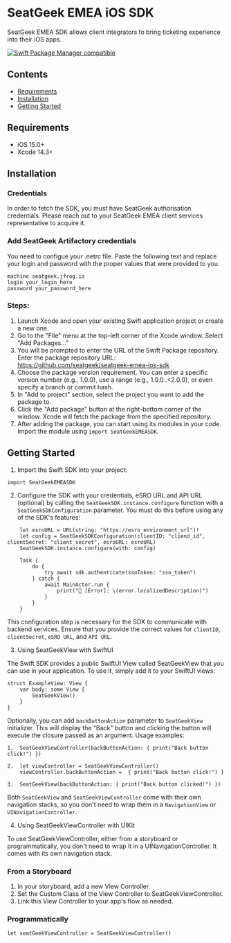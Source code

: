 # SeatGeek EMEA iOS SDK

SeatGeek EMEA SDK allows client integrators to bring ticketing experience into their iOS apps.

[![Swift Package Manager compatible](https://img.shields.io/badge/Swift%20Package%20Manager-compatible-brightgreen.svg)](https://github.com/apple/swift-package-manager)

## Contents
- [Requirements](https://github.com/seatgeek/seatgeek-emea-ios-sdk#requirements)
- [Installation](https://github.com/seatgeek/seatgeek-emea-ios-sdk#installation)
- [Getting Started](https://github.com/seatgeek/seatgeek-emea-ios-sdk#getting-started)

## Requirements
- iOS 15.0+
- Xcode 14.3+

## Installation

### Credentials
In order to fetch the SDK, you must have SeatGeek authorisation credentials. Please reach out to your SeatGeek EMEA client services representative to acquire it.

### Add SeatGeek Artifactory credentials
You need to configue your .netrc file.
Paste the following text and replace your login and password with the proper values that were provided to you.
```
machine seatgeek.jfrog.io
login your_login_here
password your_password_here
```

### Steps:
1) Launch Xcode and open your existing Swift application project or create a new one.
2) Go to the "File" menu at the top-left corner of the Xcode window. Select "Add Packages..."
3) You will be prompted to enter the URL of the Swift Package repository. Enter the package repository URL: https://github.com/seatgeek/seatgeek-emea-ios-sdk
4) Choose the package version requirement. You can enter a specific version number (e.g., 1.0.0), use a range (e.g., 1.0.0..<2.0.0), or even specify a branch or commit hash.
5) In "Add to project" section, select the project you want to add the package to.
6) Click the "Add package" button at the right-bottom corner of the window. Xcode will fetch the package from the specified repository.
7) After adding the package, you can start using its modules in your code. Import the module using `import SeatGeekEMEASDK`.

## Getting Started

1) Import the Swift SDK into your project:
```
import SeatGeekEMEASDK
```
2) Configure the SDK with your credentials, eSRO URL and API URL (optional) by calling the `SeatGeekSDK.instance.configure` function with a `SeatGeekSDKConfiguration` parameter.
You must do this before using any of the SDK's features:
```
    let esroURL = URL(string: "https://esro_environment_url")!
    let config = SeatGeekSDKConfiguration(clientID: "cliend_id", clientSecret: "client_secret", esroURL: esroURL)
    SeatGeekSDK.instance.configure(with: config)

    Task {
        do {
            try await sdk.authenticate(ssoToken: "sso_token")
        } catch {
            await MainActor.run {
                print("🚨 [Error]: \(error.localizedDescription)")
            }
        }
    }
```
This configuration step is necessary for the SDK to communicate with backend services. Ensure that you provide the correct values for `clientID`, `clientSecret`, `eSRO URL`, and `API URL`.

3) Using SeatGeekView with SwiftUI

The Swift SDK provides a public SwiftUI View called SeatGeekView that you can use in your application. To use it, simply add it to your SwiftUI views:
```
struct ExampleView: View {
    var body: some View {
        SeatGeekView()
    }
}
```
Optionally, you can add `backButtonAction` parameter to `SeatGeekView` initializer. This will display the "Back" button and clicking the button will execute the closure passed as an argument.
Usage examples:
```
1.  SeatGeekViewController(backButtonAction: { print("Back button click!") })

2.  let viewController = SeatGeekViewController()
    viewController.backButtonAction =  { print("Back button click!") }

3.  SeatGeekView(backButtonAction: { print("Back button clicked!") })
```

Both `SeatGeekView` and `SeatGeekViewController` come with their own navigation stacks, so you don't need to wrap them in a `NavigationView` or `UINavigationController`.

4) Using SeatGeekViewController with UIKit

To use SeatGeekViewController, either from a storyboard or programmatically, you don't need to wrap it in a UINavigationController. It comes with its own navigation stack.

### From a Storyboard

1) In your storyboard, add a new View Controller.
2) Set the Custom Class of the View Controller to SeatGeekViewController.
3) Link this View Controller to your app's flow as needed.

### Programmatically

```
let seatGeekViewController = SeatGeekViewController()
```